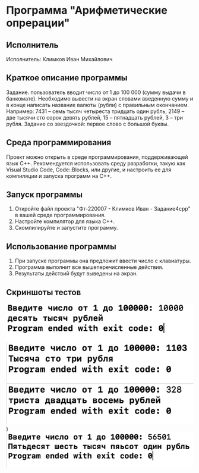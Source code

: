 # Программа "Арифметические опрерации"

## Исполнитель
Исполнитель: Климков Иван Михайлович

## Краткое описание программы
Задание. пользователь вводит число от 1 до 100 000 (сумму выдачи в банкомате). Необходимо вывести на экран словами введенную сумму и в конце написать название валюты (рубли) с правильным окончанием. 
Например: 7431 – семь тысяч четыреста тридцать один рубль, 2149 – две тысячи сто сорок девять рублей, 15 – пятнадцать рублей, 3 – три рубля. 
Задание со звездочкой: первое слово с большой буквы. 

## Среда программирования
Проект можно открыть в среде программирования, поддерживающей язык C++. Рекомендуется использовать среду разработки, такую как Visual Studio Code, Code::Blocks, или другие, и настроить ее для компиляции и запуска программ на C++.

## Запуск программы
1. Откройте файл проекта "Фт-220007 - Климков Иван - Задание4cpp" в вашей среде программирования.
2. Настройте компилятор для языка C++.
3. Скомпилируйте и запустите программу.

## Использование программы
1. При запуске программы она предложит ввести число с клавиатуры.
2. Программа выполнит все вышеперечисленные действия.
3. Результаты действий будут выведены на экран.

## Скриншоты тестов
![alt text](https://github.com/klimkov70/Lab4/blob/main/Результат%2010000.png)
![alt text](https://github.com/klimkov70/Lab4/blob/main/Результат%201103.png)
![alt text](https://github.com/klimkov70/Lab4/blob/main/Результат%20328.png))
![alt text](https://github.com/klimkov70/Lab4/blob/main/Результат%2056501.png)

